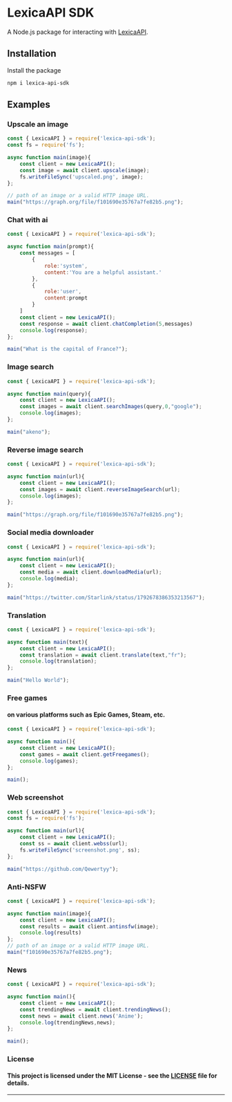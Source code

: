 # LexicaAPI SDK
A Node.js package for interacting with [LexicaAPI](https://lexica.qewertyy.dev).

## Installation
Install the package

```bash
npm i lexica-api-sdk
```

## Examples

### Upscale an image
```js
const { LexicaAPI } = require('lexica-api-sdk');
const fs = require('fs');

async function main(image){
    const client = new LexicaAPI();
    const image = await client.upscale(image);
    fs.writeFileSync('upscaled.png', image);
};

// path of an image or a valid HTTP image URL.
main("https://graph.org/file/f101690e35767a7fe82b5.png");
```

### Chat with ai
```js
const { LexicaAPI } = require('lexica-api-sdk');

async function main(prompt){
    const messages = [
        {
            role:'system',
            content:'You are a helpful assistant.'
        },
        {
            role:'user',
            content:prompt
        }
    ]
    const client = new LexicaAPI();
    const response = await client.chatCompletion(5,messages)
    console.log(response);
};

main("What is the capital of France?");
```

### Image search
```js
const { LexicaAPI } = require('lexica-api-sdk');

async function main(query){
    const client = new LexicaAPI();
    const images = await client.searchImages(query,0,"google");
    console.log(images);
};

main("akeno");
```

### Reverse image search
```js
const { LexicaAPI } = require('lexica-api-sdk');

async function main(url){
    const client = new LexicaAPI();
    const images = await client.reverseImageSearch(url);
    console.log(images);
};

main("https://graph.org/file/f101690e35767a7fe82b5.png");
```

### Social media downloader
```js
const { LexicaAPI } = require('lexica-api-sdk');

async function main(url){
    const client = new LexicaAPI();
    const media = await client.downloadMedia(url);
    console.log(media);
};

main("https://twitter.com/Starlink/status/1792678386353213567");
```

### Translation
```js
const { LexicaAPI } = require('lexica-api-sdk');

async function main(text){
    const client = new LexicaAPI();
    const translation = await client.translate(text,"fr");
    console.log(translation);
};

main("Hello World");
```

### Free games
#### on various platforms such as Epic Games, Steam, etc.
```js
const { LexicaAPI } = require('lexica-api-sdk');

async function main(){
    const client = new LexicaAPI();
    const games = await client.getFreegames();
    console.log(games);
};

main();
```

### Web screenshot
```js
const { LexicaAPI } = require('lexica-api-sdk');
const fs = require('fs');

async function main(url){
    const client = new LexicaAPI();
    const ss = await client.webss(url);
    fs.writeFileSync('screenshot.png', ss);
};

main("https://github.com/Qewertyy");
```

### Anti-NSFW
```js
const { LexicaAPI } = require('lexica-api-sdk');

async function main(image){
    const client = new LexicaAPI();
    const results = await client.antinsfw(image);
    console.log(results)
};
// path of an image or a valid HTTP image URL.
main("f101690e35767a7fe82b5.png");
```

### News
```js
const { LexicaAPI } = require('lexica-api-sdk');

async function main(){
    const client = new LexicaAPI();
    const trendingNews = await client.trendingNews();
    const news = await client.news('Anime');
    console.log(trendingNews,news);
};

main();
```

### License
#### This project is licensed under the MIT License - see the [LICENSE](LICENSE) file for details.
---